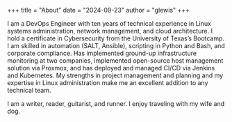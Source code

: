 +++
title = "About"
date = "2024-09-23"
author = "glewis"
+++

I am a DevOps Engineer with ten years of technical experience in Linux systems administration, network management, and cloud architecture. I hold a certificate in Cybersecurity from the University of Texas’s Bootcamp. I am skilled in automation (SALT, Ansible), scripting in Python and Bash, and corporate compliance. Has implemented ground-up infrastructure monitoring at two companies, implemented open-source host management solution via Proxmox, and has deployed and managed CI/CD via Jenkins and Kubernetes. My strengths in project management and planning and my expertise in Linux administration make me an excellent addition to any technical team.

I am a writer, reader, guitarist, and runner. I enjoy traveling with my wife and dog.
